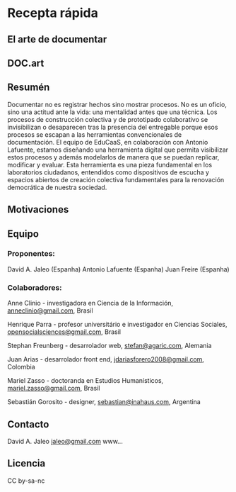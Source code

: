 # Recepta rápida

## El arte de documentar
## DOC.art

## Resumén
Documentar no es registrar hechos sino mostrar procesos. No es un oficio, sino una  actitud ante la vida: una mentalidad antes que una técnica. Los procesos de construcción colectiva y de prototipado colaborativo se invisibilizan o desaparecen tras la presencia del entregable porque esos procesos se escapan a las herramientas convencionales de documentación. El equipo de EduCaaS, en colaboración con Antonio Lafuente, estamos diseñando una herramienta digital que permita visibilizar estos procesos y además modelarlos de manera que se puedan replicar, modificar y evaluar. Esta herramienta es una pieza fundamental en los laboratorios ciudadanos, entendidos como dispositivos de escucha y espacios abiertos de creación colectiva fundamentales para la renovación democrática de nuestra sociedad.

## Motivaciones

## Equipo
### Proponentes: 
David A. Jaleo (Espanha)
Antonio Lafuente (Espanha)
Juan Freire (Espanha)

### Colaboradores: 
Anne Clinio - investigadora en Ciencia de la Información, anneclinio@gmail.com, Brasil

Henrique Parra - profesor universitário e investigador en Ciencias Sociales, opensocialsciences@gmail.com, Brasil

Stephan Freunberg - desarrolador web, stefan@agaric.com, Alemania

Juan Arias - desarrolador front end, jdariasforero2008@gmail.com, Colombia

Mariel Zasso - doctoranda en Estudios Humanísticos, mariel.zasso@gmail.com, Brasil

Sebastián Gorosito - designer, sebastian@inahaus.com, Argentina

## Contacto
David A. Jaleo
jaleo@gmail.com
www...

## Licencia
CC by-sa-nc
